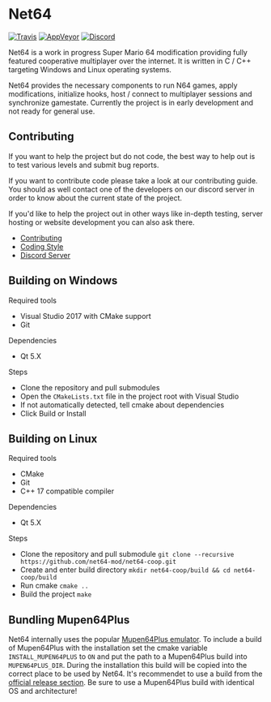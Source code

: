 # Net64


[![Travis](https://travis-ci.com/net64-mod/net64-coop.svg?branch=master)](https://travis-ci.com/net64-mod/net64-coop)
[![AppVeyor](https://ci.appveyor.com/api/projects/status/h05a12lw1tbab6q8/branch/master?svg=true)](https://ci.appveyor.com/project/Henrik0x7F/net64-coop-qyobq/branch/master)
[![Discord](https://img.shields.io/discord/559982917049253898.svg?colorB=697ec4&logo=discord&logoColor=white&style=flat)](https://discord.gg/GgGUKH8)

Net64 is a work in progress Super Mario 64 modification providing fully featured cooperative multiplayer over the internet. It is written in C / C++ targeting Windows and Linux operating systems.

Net64 provides the necessary components to run N64 games, apply modifications, initialize hooks, host / connect to multiplayer sessions and synchronize gamestate. Currently the project is in early development and not ready for general use.

## Contributing

If you want to help the project but do not code, the best way to help out is to test various levels and submit bug reports.

If you want to contribute code please take a look at our contributing guide. You should as well contact one of the developers on our discord server in order to know about the current state of the project.

If you'd like to help the project out in other ways like in-depth testing, server hosting or website development you can also ask there.
- [Contributing](CONTRIBUTING.md)
- [Coding Style](CODING_STYLE.md)
- [Discord Server](https://discord.gg/GgGUKH8)
 
 ## Building on Windows
 
 Required tools
 - Visual Studio 2017 with CMake support
 - Git
 
 Dependencies
 - Qt 5.X
 
 Steps
 - Clone the repository and pull submodules
 - Open the `CMakeLists.txt` file in the project root with Visual Studio
 - If not automatically detected, tell cmake about dependencies
 - Click Build or Install
 
 ## Building on Linux
 
 Required tools
 - CMake
 - Git
 - C++ 17 compatible compiler
 
 Dependencies
 - Qt 5.X
 
 Steps
 - Clone the repository and pull submodule `git clone --recursive https://github.com/net64-mod/net64-coop.git`
 - Create and enter build directory `mkdir net64-coop/build && cd net64-coop/build`
 - Run cmake `cmake ..`
 - Build the project `make`
 
 ## Bundling Mupen64Plus
 Net64 internally uses the popular [Mupen64Plus emulator](https://github.com/mupen64plus). To include a build of Mupen64Plus with the installation set the cmake variable `INSTALL_MUPEN64PLUS` to `ON` and put the path to a Mupen64Plus build into `MUPEN64PLUS_DIR`. During the installation this build will be copied into the correct place to be used by Net64. It's recommendet to use a build from the [official release section](https://github.com/mupen64plus/mupen64plus-core/releases). Be sure to use a Mupen64Plus build with identical OS and architecture!

